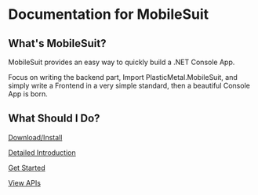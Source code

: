# Documentation for MobileSuit

## What's MobileSuit?

MobileSuit provides an easy way to quickly build a .NET Console App.

Focus on writing the backend part, Import PlasticMetal.MobileSuit, and simply write a Frontend in a very simple standard, then a beautiful Console App is born.

## What Should I Do?

[Download/Install](https://www.nuget.org/packages/PlasticMetal.MobileSuit/)

[Detailed Introduction](./articles/intro.md)

[Get Started](./articles/GetStarted.html)

[View APIs](./api/index.html)